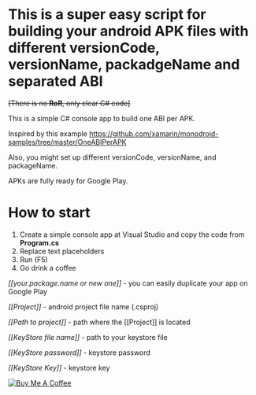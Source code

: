 # This is a super easy script for building your android APK files with different versionCode, versionName, packadgeName and separated ABI
~~[There is no **RoR**, only clear C# code]~~

This is a simple C# console app to build one ABI per APK.

Inspired by this 
example https://github.com/xamarin/monodroid-samples/tree/master/OneABIPerAPK

Also, you might set up different versionCode, versionName, and packageName.

APKs are fully ready for Google Play.

# How to start
1. Create a simple console app at Visual Studio and copy the code from **Program.cs**
2. Replace text placeholders
3. Run (F5)
4. Go drink a coffee

*[[your.package.name or new one]]* - you can easily duplicate your app on Google Play

*[[Project]]* - android project file name (.csproj)

*[[Path to project]]* - path where the [[Project]] is located

*[[KeyStore file name]]* - path to your keystore file

*[[KeyStore password]]* - keystore password

*[[KeyStore Key]]* - keystore key


<a href="https://www.buymeacoffee.com/pauldatsiuk" target="_blank"><img src="https://www.buymeacoffee.com/assets/img/custom_images/purple_img.png" alt="Buy Me A Coffee" style="height: auto !important;width: auto !important;" ></a>
